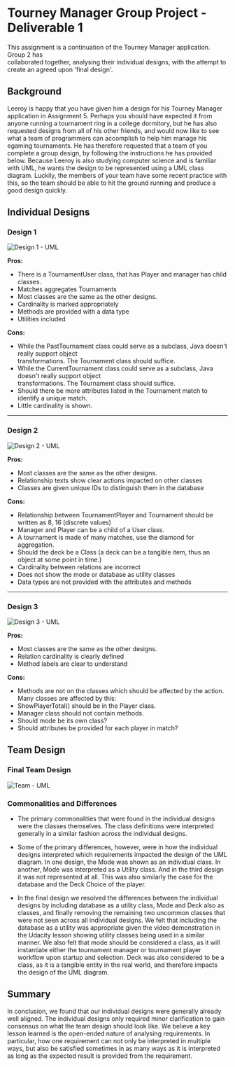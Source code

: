 # Tourney Manager Group Project - Deliverable 1

This assignment is a continuation of the Tourney Manager application. Group 2 has    
collaborated together, analysing their individual designs, with the attempt to   
create an agreed upon 'final design'. 

## Background

Leeroy is happy that you have given him a design for his Tourney Manager application in Assignment 5. Perhaps you should have expected it from anyone running a tournament ring in a college dormitory, but he has also requested designs from all of his other friends, and would now like to see what a team of programmers can accomplish to help him manage his egaming tournaments. He has therefore requested that a team of you complete a group design, by following the instructions he has provided below. Because Leeroy is also studying computer science and is familiar with UML, he wants the design to be represented using a UML class diagram. Luckily, the members of your team have some recent practice with this, so the team should be able to hit the ground running and produce a good design quickly.

## Individual Designs

### Design 1

![Design 1 - UML](https://www.dropbox.com/s/v7ch5oyitni33xg/design1.png?raw=1)

**Pros:**
* There is a TournamentUser class, that has Player and manager has child classes.
* Matches aggregates Tournaments
* Most classes are the same as the other designs.
* Cardinality is marked appropriately 
* Methods are provided with a data type
* Utilities included

**Cons:**

* While the PastTournament class could serve as a subclass, Java doesn't really support object    
transformations. The Tournament class should suffice.
* While the CurrentTournament class could serve as a subclass, Java doesn't really support object    
transformations. The Tournament class should suffice.
* Should there be more attributes listed in the Tournament match to identify a unique match.
* Little cardinality is shown.

---------------------------------------

### Design 2

![Design 2 - UML](https://www.dropbox.com/s/h5bc55lnnfbza4g/design2.png?raw=1)

**Pros:**
* Most classes are the same as the other designs.
* Relationship texts show clear actions impacted on other classes
* Classes are given unique IDs to distinguish them in the database 

**Cons:**
* Relationship between TournamentPlayer and Tournament should be written as 8, 16 (discrete values)
* Manager and Player can be a child of a User class.
* A tournament is made of many matches, use the diamond for aggregation.
* Should the deck be a Class (a deck can be a tangible item, thus an object at some point in time.)
* Cardinality between relations are incorrect
* Does not show the mode or database as utility classes 
* Data types are not provided with the attributes and methods

---------------------------------------

### Design 3

![Design 3 - UML](https://www.dropbox.com/s/zewlo061newxpa1/design3.png?raw=1)

**Pros:**
* Most classes are the same as the other designs.
* Relation cardinality is clearly defined
* Method labels are clear to understand

**Cons:**
* Methods are not on the classes which should be affected by the action. Many classes are affected by this:
* ShowPlayerTotal() should be in the Player class.
* Manager class should not contain methods.
* Should mode be its own class? 
* Should attributes be provided for each player in match? 


## Team Design
### Final Team Design

![Team - UML](https://www.dropbox.com/s/k5rwcz5ltuswyra/team.png?raw=1)

### Commonalities and Differences
* The primary commonalities that were found in the individual designs were the classes themselves. The class definitions were interpreted generally in a similar fashion across the individual designs.

* Some of the primary differences, however, were in how the individual designs interpreted which requirements impacted the design of the UML diagram. In one design, the Mode was shown as an individual class. In another, Mode was interpreted as a Utility class. And in the third design it was not represented at all. This was also similarly the case for the database and the Deck Choice of the player. 

* In the final design we resolved the differences between the individual designs by including database as a utility class, Mode and Deck also as classes, and finally removing the remaining two uncommon classes that were not seen across all individual designs. We felt that including the database as a utility was appropriate given the video demonstration in the Udacity lesson showing utility classes being used in a similar manner. We also felt that mode should be considered a class, as it will instantiate either the tournament manager or tournament player workflow upon startup and selection. Deck was also considered to be a class, as it is a tangible entity in the real world, and therefore impacts the design of the UML diagram. 


## Summary
In conclusion, we found that our individual designs were generally already well aligned. The individual designs only required minor clarification to gain consensus on what the team design should look like. We believe a key lesson learned is the open-ended nature of analysing requirements. In particular, how one requirement can not only be interpreted in multiple ways, but also be satisfied sometimes in as many ways as it is interpreted as long as the expected result is provided from the requirement.  

